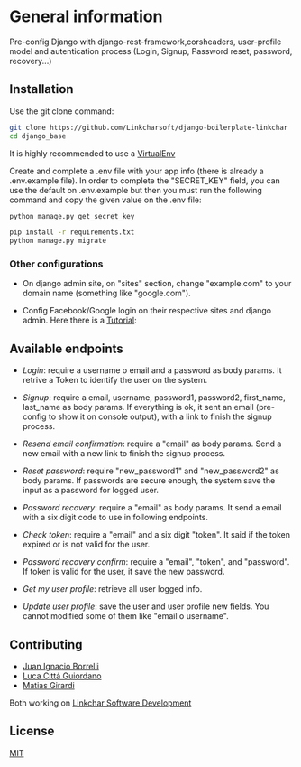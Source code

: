 # General information

Pre-config Django with django-rest-framework,corsheaders, user-profile model and autentication process (Login, Signup, Password reset, password, recovery...)
 
## Installation

Use the git clone command:

```bash
git clone https://github.com/Linkcharsoft/django-boilerplate-linkchar
cd django_base
```

It is highly recommended to use a [VirtualEnv](https://towardsdatascience.com/virtual-environments-104c62d48c54)

Create and complete a .env file with your app info (there is already a .env.example file).
In order to complete the "SECRET_KEY" field, you can use the default on .env.example but then you must run the following command and copy the given value on the .env file:
```bash
python manage.py get_secret_key
```

```bash
pip install -r requirements.txt
python manage.py migrate
```

### Other configurations

- On django admin site, on "sites" section, change "example.com" to your domain name (something like "google.com").

- Config Facebook/Google login on their respective sites and django admin. Here there is a [Tutorial](https://djangokatya.com/2020/08/12/another-django-all-auth-tutorial/):
 


## Available endpoints

- *Login*: require a username o email and a password as body params. It retrive a Token to identify the user on the system.

- *Signup*: require a email, username, password1, password2, first_name, last_name as body params. If everything is ok, it sent an email (pre-config to show it on console output), with a link to finish the signup process.

- *Resend email confirmation*: require a "email" as body params. Send a new email with a new link to finish the signup process.

- *Reset password*: require "new_password1" and "new_password2" as body params. If passwords are secure enough, the system save the input as a password for logged user.

- *Password recovery*: require a "email" as body params. It send a email with a six digit code to use in following endpoints.

- *Check token*: require a "email" and a six digit "token". It said if the token expired or is not valid for the user.

- *Password recovery confirm*: require a "email", "token", and "password". If token is valid for the user,  it save the new password. 

- *Get my user profile*: retrieve all user logged info.

- *Update user profile*: save the user and user profile new fields. You cannot modified some of them like "email o username".

## Contributing
- [Juan Ignacio Borrelli](https://www.linkedin.com/in/juan-ignacio-borrelli/)
- [Luca Cittá Guiordano](https://www.linkedin.com/in/lucacittagiordano/)
- [Matias Girardi](https://www.linkedin.com/in/matiasgirardi)

Both working on [Linkchar Software Development](https://linkchar.com/)


## License
[MIT](https://choosealicense.com/licenses/mit/)

